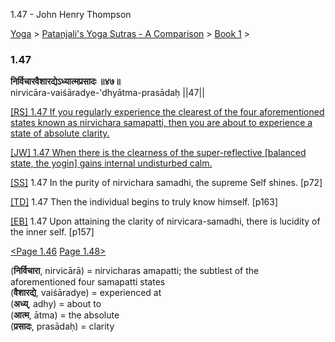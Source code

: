 1.47 - John Henry Thompson 

[Yoga](../../../yoga.md)‎ > ‎[Patanjali's Yoga Sutras - A Comparison](../../patanjani.md)‎ > ‎[Book 1](../book-1.md)‎ > ‎

### 1.47

**निर्विचारवैशारद्येऽध्यात्मप्रसादः ॥४७॥**  
nirvicāra-vaiśāradye-'dhyātma-prasādaḥ ||47||  
  
  
[\[RS\] 1.47 If you regularly experience the clearest of the four aforementioned states known as nirvichara samapatti, then you are about to experience a state of absolute clarity.](http://www.ashtangayoga.info/philosophy/yoga-sutra-patanjali/chapter-1/item/nirvichara-vaisharadye-dhyatma-prasadah/)  
  
[\[JW\] 1.47 When there is the clearness of the super-reflective \[balanced state, the yogin\] gains internal undisturbed calm.](http://books.google.com/books?id=YzFImjtOxUwC&pg=PA93&ci=111%2C161%2C727%2C53&source=bookclip)  
  
[\[SS\]](http://www.amazon.com/Yoga-Sutras-Patanjali-Commentary-Satchidananda/dp/0932040381) 1.47 In the purity of nirvichara samadhi, the supreme Self shines. \[p72\]  
  
[\[TD\]](http://www.amazon.com/Heart-Yoga-Developing-Personal-Practice/dp/089281764X/ref=sr_1_5?ie=UTF8&qid=1326228195&sr=8-5) 1.47 Then the individual begins to truly know himself. \[p163\]  
  
[\[EB\]](http://www.amazon.com/Yoga-Sutras-Patanjali-Translation-Commentary/dp/0865477361/ref=sr_1_1?ie=UTF8&s=books&qid=1250508322&sr=1-1) 1.47 Upon attaining the clarity of nirvicara-samadhi, there is lucidity of the inner self. \[p157\]  
  
  
[<Page 1.46](146.md)  [Page 1.48>](148.md)  
  
  

(**निर्विचारा**, nirvicārā) = nirvicharas amapatti; the subtlest of the aforementioned four samapatti states  
(**वैशारद्ये**, vaiśāradye) = experienced at  
(**अध्य्**, adhy) = about to  
(**आत्म**, ātma) = the absolute  
(**प्रसादः**, prasādaḥ) = clarity

